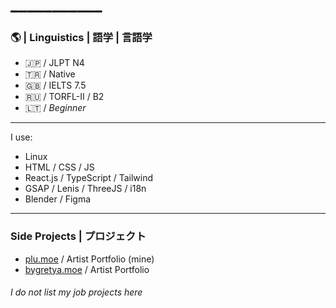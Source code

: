 # ___________
### 🌎 | Linguistics | 語学 | 言語学
- 🇯🇵 / JLPT N4
- 🇹🇷 / Native
- 🇬🇧 / IELTS 7.5
- 🇷🇺 / TORFL-II / B2
- 🇱🇹 / *Beginner*
---
I use:
- Linux
- HTML / CSS / JS
- React.js / TypeScript / Tailwind
- GSAP / Lenis / ThreeJS / i18n
- Blender / Figma
---
### Side Projects | プロジェクト
-  [plu.moe](https://plu.moe/) / Artist Portfolio (mine)
-  [bygretya.moe](https://bygretya.moe/) / Artist Portfolio 
###### *I do not list my job projects here*
